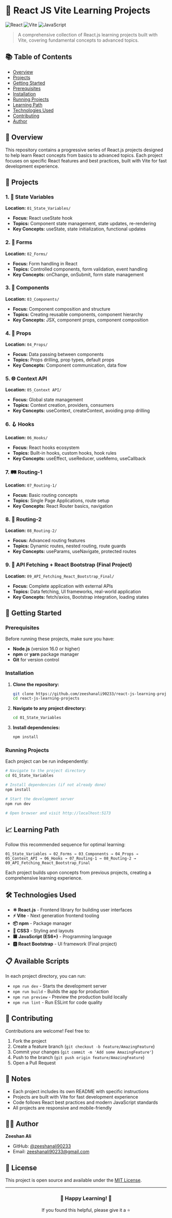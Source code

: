 # 🚀 React JS Vite Learning Projects

![React](https://img.shields.io/badge/React-20232A?style=for-the-badge&logo=react&logoColor=61DAFB)
![Vite](https://img.shields.io/badge/Vite-646CFF?style=for-the-badge&logo=vite&logoColor=white)
![JavaScript](https://img.shields.io/badge/JavaScript-F7DF1E?style=for-the-badge&logo=javascript&logoColor=black)

> A comprehensive collection of React.js learning projects built with Vite, covering fundamental concepts to advanced topics.

## 📚 Table of Contents

- [Overview](#overview)
- [Projects](#projects)
- [Getting Started](#getting-started)
- [Prerequisites](#prerequisites)
- [Installation](#installation)
- [Running Projects](#running-projects)
- [Learning Path](#learning-path)
- [Technologies Used](#technologies-used)
- [Contributing](#contributing)
- [Author](#author)

## 🎯 Overview

This repository contains a progressive series of React.js projects designed to help learn React concepts from basics to advanced topics. Each project focuses on specific React features and best practices, built with Vite for fast development experience.

## 📁 Projects

### 1. 🔄 State Variables
**Location:** `01_State_Variables/`
- **Focus:** React useState hook
- **Topics:** Component state management, state updates, re-rendering
- **Key Concepts:** useState, state initialization, functional updates

### 2. 📝 Forms
**Location:** `02_Forms/`
- **Focus:** Form handling in React
- **Topics:** Controlled components, form validation, event handling
- **Key Concepts:** onChange, onSubmit, form state management

### 3. 🧩 Components
**Location:** `03_Components/`
- **Focus:** Component composition and structure
- **Topics:** Creating reusable components, component hierarchy
- **Key Concepts:** JSX, component props, component composition

### 4. 🎁 Props
**Location:** `04_Props/`
- **Focus:** Data passing between components
- **Topics:** Props drilling, prop types, default props
- **Key Concepts:** Component communication, data flow

### 5. 🌐 Context API
**Location:** `05_Context API/`
- **Focus:** Global state management
- **Topics:** Context creation, providers, consumers
- **Key Concepts:** useContext, createContext, avoiding prop drilling

### 6. 🪝 Hooks
**Location:** `06_Hooks/`
- **Focus:** React hooks ecosystem
- **Topics:** Built-in hooks, custom hooks, hook rules
- **Key Concepts:** useEffect, useReducer, useMemo, useCallback

### 7. 🛤️ Routing-1
**Location:** `07_Routing-1/`
- **Focus:** Basic routing concepts
- **Topics:** Single Page Applications, route setup
- **Key Concepts:** React Router basics, navigation

### 8. 🚦 Routing-2
**Location:** `08_Routing-2/`
- **Focus:** Advanced routing features
- **Topics:** Dynamic routes, nested routing, route guards
- **Key Concepts:** useParams, useNavigate, protected routes

### 9. 🌟 API Fetching + React Bootstrap (Final Project)
**Location:** `09_API_Fetching_React_Bootstrap_Final/`
- **Focus:** Complete application with external APIs
- **Topics:** Data fetching, UI frameworks, real-world application
- **Key Concepts:** fetch/axios, Bootstrap integration, loading states

## 🚀 Getting Started

### Prerequisites

Before running these projects, make sure you have:

- **Node.js** (version 16.0 or higher)
- **npm** or **yarn** package manager
- **Git** for version control

### Installation

1. **Clone the repository:**
   ```bash
   git clone https://github.com/zeeshanali90233/react-js-learning-projects.git
   cd react-js-learning-projects
   ```

2. **Navigate to any project directory:**
   ```bash
   cd 01_State_Variables
   ```

3. **Install dependencies:**
   ```bash
   npm install
   ```

### Running Projects

Each project can be run independently:

```bash
# Navigate to the project directory
cd 01_State_Variables

# Install dependencies (if not already done)
npm install

# Start the development server
npm run dev

# Open browser and visit http://localhost:5173
```

## 📈 Learning Path

Follow this recommended sequence for optimal learning:

```
01_State_Variables → 02_Forms → 03_Components → 04_Props → 
05_Context_API → 06_Hooks → 07_Routing-1 → 08_Routing-2 → 
09_API_Fetching_React_Bootstrap_Final
```

Each project builds upon concepts from previous projects, creating a comprehensive learning experience.

## 🛠️ Technologies Used

- **⚛️ React.js** - Frontend library for building user interfaces
- **⚡ Vite** - Next generation frontend tooling
- **📦 npm** - Package manager
- **🎨 CSS3** - Styling and layouts
- **🟨 JavaScript (ES6+)** - Programming language
- **🅱️ React Bootstrap** - UI framework (Final project)

## 📋 Available Scripts

In each project directory, you can run:

- `npm run dev` - Starts the development server
- `npm run build` - Builds the app for production
- `npm run preview` - Preview the production build locally
- `npm run lint` - Run ESLint for code quality

## 🤝 Contributing

Contributions are welcome! Feel free to:

1. Fork the project
2. Create a feature branch (`git checkout -b feature/AmazingFeature`)
3. Commit your changes (`git commit -m 'Add some AmazingFeature'`)
4. Push to the branch (`git push origin feature/AmazingFeature`)
5. Open a Pull Request

## 📝 Notes

- Each project includes its own README with specific instructions
- Projects are built with Vite for fast development experience
- Code follows React best practices and modern JavaScript standards
- All projects are responsive and mobile-friendly

## 👨‍💻 Author

**Zeeshan Ali**
- GitHub: [@zeeshanali90233](https://github.com/zeeshanali90233)
- Email: zeeshanali90233@gmail.com

## 📄 License

This project is open source and available under the [MIT License](LICENSE).

---

<div align="center">
  <h3>🌟 Happy Learning! 🌟</h3>
  <p>If you found this helpful, please give it a ⭐️</p>
</div>